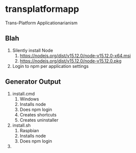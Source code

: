 # transplatformapp
Trans-Platform Applicationarianism


## Blah

1. Silently install Node
   1. https://nodejs.org/dist/v15.12.0/node-v15.12.0-x64.msi
   2. https://nodejs.org/dist/v15.12.0/node-v15.12.0.pkg
2. Login to npm per application settings


## Generator Output
1. install.cmd
   1. Windows
   2. Installs node 
   3. Does npm login
   4. Creates shortcuts
   5. Creates uninstaller
2. install.sh
   1. Raspbian
   2. Installs node
   3. Does npm login
3. 